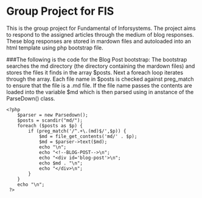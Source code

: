 Group Project for FIS
=====================

This is the group project for Fundamental of Inforsystems. The project aims to respond to the assigned articles through the medium of blog responses. These blog responses are stored in mardown files and autoloaded into an html template using php bootstrap file.

###The following is the code for the Blog Post bootstrap:
The bootstrap searches the md directory (the directory containing the mardown files) and stores the files it finds in the array $posts. Next a foreach loop iterates through the array. Each file name in $posts is checked against preg_match to ensure that the file is a .md file. If the file name passes the contents are loaded into the variable $md which is then parsed using in anstance of the ParseDown() class.

```
<?php 
	$parser = new Parsedown();
	$posts = scandir("md/");
	foreach ($posts as $p) {
		if (preg_match('/^.+\.(md)$/',$p)) {
			$md = file_get_contents('md/' . $p);
			$md = $parser->text($md);
			echo "\n";
			echo "<!--BLOG-POST-->\n";
			echo "<div id='blog-post'>\n";
			echo $md . "\n";
			echo "</div>\n";
		}
	}
	echo "\n";
 ?>
```

